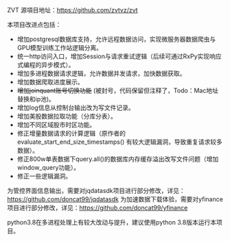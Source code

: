 ZVT 源項目地址：https://github.com/zvtvz/zvt

本项目改进点包括：
* 增加postgresql数据库支持，允许远程数据访问，实现微服务器数据爬虫与GPU模型训练工作站逻辑分离。
* 统一http访问入口，增加Session与请求重试逻辑（后续可通过RxPy实现响应式编程的异步模式）。
* 增加多进程数据请求逻辑，允许数据并发请求，加快数据获取。
* 增加数据爬取进度展示。
* ~~增加joinquant账号切换功能~~ (被封号，代码保留但注释了，Todo：Mac地址替换和ip池)。
* 增加log信息从控制台输出改为写文件记录。
* 增加美股数据拉取功能（分库分表）。
* 增加不同区域股市时区功能。
* 修正增量数据请求的计算逻辑（原作者的 evaluate_start_end_size_timestamps() 有较大逻辑漏洞，导致重复请求较多数据）。
* 修正800w单表数据下query.all()的数据库内存缓存溢出改写文件问题（增加window_query功能）。
* 修正一些逻辑漏洞。

为管控界面信息输出，需要对jqdatasdk项目进行部分修改，详见：https://github.com/doncat99/jqdatasdk
为加速数据下载体验，需要对yfinance项目进行部分修改，详见：https://github.com/doncat99/yfinance

python3.8在多进程处理上有较大改动与提升，建议使用python 3.8版本运行本项目。


